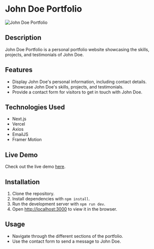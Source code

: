 # John Doe Portfolio

![John Doe Portfolio](https://john-doe-navy.vercel.app/contact)

## Description

John Doe Portfolio is a personal portfolio website showcasing the skills, projects, and testimonials of John Doe.

## Features

- Display John Doe's personal information, including contact details.
- Showcase John Doe's skills, projects, and testimonials.
- Provide a contact form for visitors to get in touch with John Doe.

## Technologies Used

- Next.js
- Vercel
- Axios
- EmailJS
- Framer Motion

## Live Demo

Check out the live demo [here](https://john-doe-navy.vercel.app/contact).

## Installation

1. Clone the repository.
2. Install dependencies with `npm install`.
3. Run the development server with `npm run dev`.
4. Open [http://localhost:3000](http://localhost:3000) to view it in the browser.

## Usage

- Navigate through the different sections of the portfolio.
- Use the contact form to send a message to John Doe.
